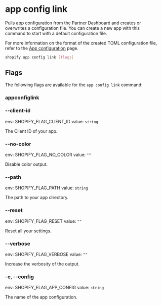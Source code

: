 # app config link

Pulls app configuration from the Partner Dashboard and creates or overwrites a configuration file. You can create a new app with this command to start with a default configuration file.

  For more information on the format of the created TOML configuration file, refer to the [App configuration](https://shopify.dev/docs/apps/tools/cli/configuration) page.
  

```bash
shopify app config link [flags]
```

## Flags

The following flags are available for the `app config link` command:

### appconfiglink

### --client-id <value>

env: SHOPIFY_FLAG_CLIENT_ID
value: `string`

The Client ID of your app.

### --no-color

env: SHOPIFY_FLAG_NO_COLOR
value: `""`

Disable color output.

### --path <value>

env: SHOPIFY_FLAG_PATH
value: `string`

The path to your app directory.

### --reset

env: SHOPIFY_FLAG_RESET
value: `""`

Reset all your settings.

### --verbose

env: SHOPIFY_FLAG_VERBOSE
value: `""`

Increase the verbosity of the output.

### -c, --config <value>

env: SHOPIFY_FLAG_APP_CONFIG
value: `string`

The name of the app configuration.

